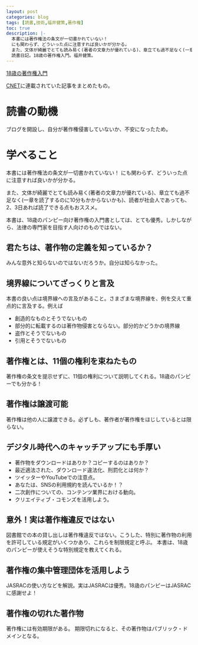 ```yaml
---
layout: post
categories: blog
tags: [読書,技術,福井健策,著作権]
toc: true
description: |-
  本書には著作権法の条文が一切書かれていない！
  にも関わらず、どういった点に注意すれば良いかが分かる。
  また、文体が綺麗でとても読み易く(著者の文章力が優れている)、章立ても過不足なく(一章を読了するのに10分もかからないかも)、読者が社会人であっても、2、3日あれば読了できる点もおススメ。
  読書日記。18歳の著作権入門。福井健策。
---
```


[18歳の著作権入門](https://www.amazon.co.jp/18%E6%AD%B3%E3%81%AE%E8%91%97%E4%BD%9C%E6%A8%A9%E5%85%A5%E9%96%80-%E3%81%A1%E3%81%8F%E3%81%BE%E3%83%97%E3%83%AA%E3%83%9E%E3%83%BC%E6%96%B0%E6%9B%B8-%E7%A6%8F%E4%BA%95-%E5%81%A5%E7%AD%96/dp/4480689281)

[CNET](https://japan.cnet.com/sp/copyright_study/)に連載されていた記事をまとめたもの。

# 読書の動機

ブログを開設し、自分が著作権侵害していないか、不安になったため。

# 学べること

本書には著作権法の条文が一切書かれていない！
にも関わらず、どういった点に注意すれば良いかが分かる。

また、文体が綺麗でとても読み易く(著者の文章力が優れている)、章立ても過不足なく(一章を読了するのに10分もかからないかも)、読者が社会人であっても、2、3日あれば読了できる点もおススメ。

本書は、18歳のパンピー向け著作権の入門書としては、とても優秀。しかしながら、法律の専門家を目指す人向けのものではない。

## 君たちは、著作物の定義を知っているか？

みんな意外と知らないのではないだろうか。自分は知らなかった。

## 境界線についてざっくりと言及

本書の良い点は境界線への言及があること。さまざまな境界線を、例を交えて重点的に言及する。例えば

* 創造的なものとそうでないもの
* 部分的に転載するのは著作物侵害とならない。部分的かどうかの境界線
* 盗作とそうでないもの
* 引用とそうでないもの

## 著作権とは、11個の権利を束ねたもの

著作権の条文を提示せずに、11個の権利について説明してくれる。18歳のパンピーでも分かる！

## 著作権は譲渡可能

著作権は他の人に譲渡できる。必ずしも、著作者が著作権をほじしているとは限らない。

## デジタル時代へのキャッチアップにも手厚い

* 著作物をダウンロードはありか？コピーするのはありか？
* 最近適法された、ダウンロード違法化、刑罰化とは何か？
* ツイッターやYouTubeでの注意点。
* あなたは、SNSの利用規約を読んでいるか！？
* 二次創作についての、コンテンツ業界における動向。
* クリエイティブ・コモンズを活用しよう。

## 意外！実は著作権違反ではない

図書館での本の貸し出しは著作権違反ではない。こうした、特別に著作物の利用を許可している規定がいくつかあり、これらを制限規定と呼ぶ。
本書は、18歳のパンピーが使えそうな特別規定を教えてくれる。

## 著作権の集中管理団体を活用しよう

JASRACの使い方などを解説。実はJASRACは優秀。18歳のパンピーはJASRACに感謝せよ！

## 著作権の切れた著作物

著作権には有効期限がある。
期限切れになると、その著作物はパブリック・ドメインとなる。
